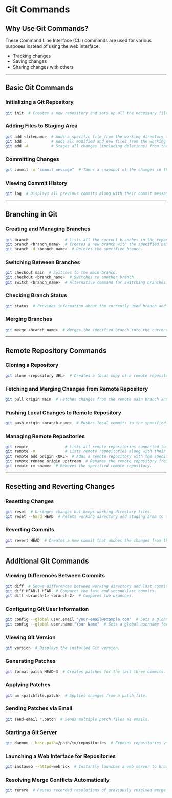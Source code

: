 # Git Commands

## Why Use Git Commands?
These Command Line Interface (CLI) commands are used for various purposes instead of using the web interface:
- Tracking changes
- Saving changes
- Sharing changes with others

---

## Basic Git Commands

### Initializing a Git Repository
```sh
git init  # Creates a new repository and sets up all the necessary files and data structures for version control.
```

### Adding Files to Staging Area
```sh
git add <filename>  # Adds a specific file from the working directory to the staging area.
git add .           # Adds all modified and new files from the working directory to the staging area.
git add -A          # Stages all changes (including deletions) from the working directory.
```

### Committing Changes
```sh
git commit -m "commit message"  # Takes a snapshot of the changes in the staging area and stores it with a descriptive message.
```

### Viewing Commit History
```sh
git log  # Displays all previous commits along with their commit messages.
```

---

## Branching in Git

### Creating and Managing Branches
```sh
git branch                # Lists all the current branches in the repository.
git branch <branch_name>  # Creates a new branch with the specified name.
git branch -d <branch_name>  # Deletes the specified branch.
```

### Switching Between Branches
```sh
git checkout main  # Switches to the main branch.
git checkout <branch_name>  # Switches to another branch.
git switch <branch_name>  # Alternative command for switching branches.
```

### Checking Branch Status
```sh
git status  # Provides information about the currently used branch and the state of the files in relation to the repository.
```

### Merging Branches
```sh
git merge <branch_name>  # Merges the specified branch into the currently active branch.
```

---

## Remote Repository Commands

### Cloning a Repository
```sh
git clone <repository URL>  # Creates a local copy of a remote repository.
```

### Fetching and Merging Changes from Remote Repository
```sh
git pull origin main  # Fetches changes from the remote main branch and merges them into the local branch.
```

### Pushing Local Changes to Remote Repository
```sh
git push origin <branch-name>  # Pushes local commits to the specified remote branch.
```

### Managing Remote Repositories
```sh
git remote                # Lists all remote repositories connected to the local repository.
git remote -v             # Lists remote repositories along with their URLs.
git remote add origin <URL>  # Adds a remote repository with the specified URL.
git remote rename origin upstream  # Renames the remote repository from "origin" to "upstream."
git remote rm <name>  # Removes the specified remote repository.
```

---

## Resetting and Reverting Changes

### Resetting Changes
```sh
git reset  # Unstages changes but keeps working directory files.
git reset --hard HEAD  # Resets working directory and staging area to the last commit.
```

### Reverting Commits
```sh
git revert HEAD  # Creates a new commit that undoes the changes from the last commit.
```

---

## Additional Git Commands

### Viewing Differences Between Commits
```sh
git diff  # Shows differences between working directory and last commit.
git diff HEAD~1 HEAD  # Compares the last and second-last commits.
git diff <branch-1> <branch-2>  # Compares two branches.
```

### Configuring Git User Information
```sh
git config --global user.email "your-email@example.com"  # Sets a global email for Git.
git config --global user.name "Your Name"  # Sets a global username for Git.
```

### Viewing Git Version
```sh
git version  # Displays the installed Git version.
```

### Generating Patches
```sh
git format-patch HEAD~3  # Creates patches for the last three commits.
```

### Applying Patches
```sh
git am <patchfile.patch>  # Applies changes from a patch file.
```

### Sending Patches via Email
```sh
git send-email *.patch  # Sends multiple patch files as emails.
```

### Starting a Git Server
```sh
git daemon --base-path=/path/to/repositories  # Exposes repositories via the Git protocol.
```

### Launching a Web Interface for Repositories
```sh
git instaweb --httpd=webrick  # Instantly launches a web server to browse repositories.
```

### Resolving Merge Conflicts Automatically
```sh
git rerere  # Reuses recorded resolutions of previously resolved merge conflicts.
```